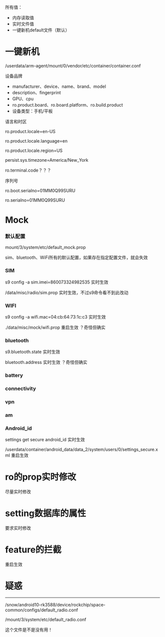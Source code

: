 所有值：

- 内存读取值
- 实时文件值
- 一键新机default文件（默认）



# 一键新机

/userdata/arm-agent/mount/0/vendor/etc/container/container.conf

设备品牌

- manufacturer、device、name、brand、model
- description、fingerprint
- GPU、cpu
- ro.product.board、ro.board.platform、ro.build.product
- 设备类型：手机/平板



语言和时区

ro.product.locale=en-US

ro.product.locale.language=en

ro.product.locale.region=US

persist.sys.timezone=America/New_York

ro.terminal.code？？？



序列号

ro.boot.serialno=01MM0Q99SURU

ro.serialno=01MM0Q99SURU



# Mock

### 默认配置

mount/3/system/etc/default_mock.prop

sim、bluetooth、WiFi所有的默认配置，如果存在指定配置文件，就会失效



### SIM

s9 config -a sim.imei=860073324982535 实时生效

/data/misc/radio/sim.prop  						实时生效，不过s9命令看不到此改动

### WIFI

s9 config -a wifi.mac=04:cb:64:73:1c:c3   实时生效

./data/misc/mock/wifi.prop                       重启生效 ？奇怪但确实

### bluetooth

s9.bluetooth.state									实时生效

bluetooth.address									实时生效 ？奇怪但确实

### battery

### connectivity

### vpn

### am



### Android_id

settings get secure android_id 			实时生效

/userdata/container/android_data/data_2/system/users/0/settings_secure.xml   重启生效





# ro的prop实时修改

尽量实时修改



# setting数据库的属性

要求实时修改



# feature的拦截

重启生效



# 疑惑

---------

/snow/android10-rk3588/device/rockchip/space-common/configs/default_radio.conf

/mount/3/system/etc/default_radio.conf

这个文件是不是没有用！